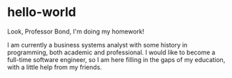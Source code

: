 # hello-world
Look, Professor Bond, I'm doing my homework!

I am currently a business systems analyst with some history in programming, both academic and professional. I would like to become a full-time software engineer, so I am here filling in the gaps of my education, with a little help from my friends.
